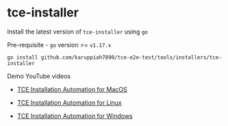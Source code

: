 # tce-installer

Install the latest version of `tce-installer` using `go`

Pre-requisite - `go` version >= `v1.17.x`

```
go install github.com/karuppiah7890/tce-e2e-test/tools/installers/tce-installer
```

Demo YouTube videos

- [TCE Installation Automation for MacOS](https://youtu.be/vah0OPAXF1c)

- [TCE Installation Automation for Linux](https://youtu.be/-VjwXJi3bDg)

- [TCE Installation Automation for Windows](https://youtu.be/-uah96VkOJA)
